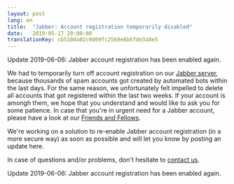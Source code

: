 ```yaml
---
layout: post
lang: en
title:  "Jabber: Account registration temporarily disabled"
date:   2019-05-17 20:00:00
translationKey: cb510da02c0d69fc2569e6b6fde3a8e5
---
```



Update 2019-06-06: Jabber account registration has been enabled again.

We had to temporarily turn off account registration on our [Jabber server](/en/service/xmpp.html),
because thousands of spam accounts got created by automated bots within the last days. For the
same reason, we unfortunately felt impelled to delete all accounts that got registered within
the last two weeks. If your account is amongh them, we hope that you understand and would like
to ask you for some patience. In case that you're in urgent need for a Jabber account, please
have a look at our [Friends and Fellows](/en/friends.html).

We're working on a solution to re-enable Jabber account registration (in a more secure way)
as soon as possible and will let you know by posting an update here.

In case of questions and/or problems, don't hesitate to [contact us](/en/kontakt.html).

Update 2019-06-06: Jabber account registration has been enabled again.
